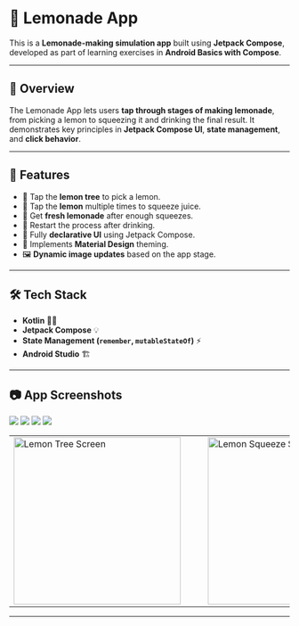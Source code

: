 # 🍋 Lemonade App

This is a **Lemonade-making simulation app** built using **Jetpack Compose**, developed as part of learning exercises in **Android Basics with Compose**.

---

## 📜 Overview
The Lemonade App lets users **tap through stages of making lemonade**, from picking a lemon to squeezing it and drinking the final result. It demonstrates key principles in **Jetpack Compose UI**, **state management**, and **click behavior**.

---

## 🚀 Features
- 🌳 Tap the **lemon tree** to pick a lemon.
- 🍋 Tap the **lemon** multiple times to squeeze juice.
- 🍹 Get **fresh lemonade** after enough squeezes.
- 🔄 Restart the process after drinking.
- 📱 Fully **declarative UI** using Jetpack Compose.
- 🎨 Implements **Material Design** theming.
- 🖼️ **Dynamic image updates** based on the app stage.

---

## 🛠️ Tech Stack
- **Kotlin** 🧑‍💻
- **Jetpack Compose** 💡
- **State Management (`remember`, `mutableStateOf`)** ⚡
- **Android Studio** 🏗️

---

## 📷 App Screenshots
![](.README_images/lemonTreeScreen.png)
![](.README_images/lemonscreen.png)
![](.README_images/lemonDrinkScene.png)
![](.README_images/emptyGlassScreen.png)

<table>
  <tr>
    <td><img src=".README_images/lemonTreeScreen.png" alt="Lemon Tree Screen" width="300"></td>
    <td>&nbsp;&nbsp;&nbsp;&nbsp;</td>
    <td><img src=".README_images/lemonscreen.png" alt="Lemon Squeeze Screen" width="300"></td>
    <td>&nbsp;&nbsp;&nbsp;&nbsp;</td>
    <td><img src=".README_images/lemonDrinkScene.png" alt="Lemon Drink Scene" width="300"></td>
    <td>&nbsp;&nbsp;&nbsp;&nbsp;</td>
    <td><img src=".README_images/emptyGlassScreen.png" alt="Empty Glass Screen" width="300"></td>
  </tr>
</table>

---
